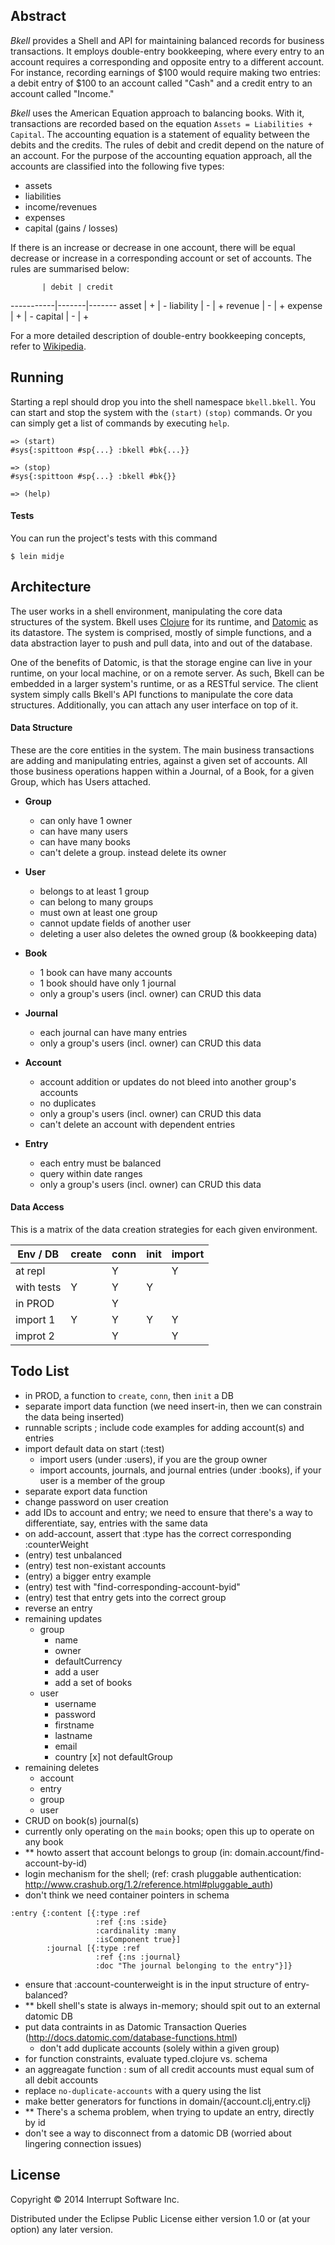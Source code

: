 ## Abstract

_Bkell_ provides a Shell and API for maintaining balanced records for business transactions. It employs double-entry bookkeeping, where every entry to an account requires a corresponding and opposite entry to a different account. For instance, recording earnings of $100 would require making two entries: a debit entry of $100 to an account called "Cash" and a credit entry to an account called "Income."

_Bkell_ uses the American Equation approach to balancing books. With it, transactions are recorded based on the equation `Assets = Liabilities + Capital`. The accounting equation is a statement of equality between the debits and the credits. The rules of debit and credit depend on the nature of an account. For the purpose of the accounting equation approach, all the accounts are classified into the following five types:
- assets
- liabilities 
- income/revenues 
- expenses
- capital (gains / losses)

If there is an increase or decrease in one account, there will be equal decrease or increase in a corresponding account or set of accounts. The rules are summarised below:

           | debit | credit
-----------|-------|-------
asset      |   +   |   -
liability  |   -   |   +
revenue    |   -   |   +
expense    |   +   |   -
capital    |   -   |   +

For a more detailed description of double-entry bookkeeping concepts, refer to [Wikipedia](http://en.wikipedia.org/wiki/Double-entry_bookkeeping_system).

## Running

Starting a repl should drop you into the shell namespace `bkell.bkell`. You can start and stop the system with the `(start)` `(stop)` commands. Or you can simply get a list of commands by executing `help`.
```
=> (start)
#sys{:spittoon #sp{...} :bkell #bk{...}}

=> (stop)
#sys{:spittoon #sp{...} :bkell #bk{}}

=> (help)
```

#### Tests

You can run the project's tests with this command
```
$ lein midje
```

## Architecture 

The user works in a shell environment, manipulating the core data structures of the system. Bkell uses [Clojure](http://clojure.org/) for its runtime, and [Datomic](http://www.datomic.com/) as its datastore. The system is comprised, mostly of simple functions, and a data abstraction layer to push and pull data, into and out of the database. 

One of the benefits of Datomic, is that the storage engine can live in your runtime, on your local machine, or on a remote server. As such, Bkell can be embedded in a larger system's runtime, or as a RESTful service. The client system simply calls Bkell's API functions to manipulate the core data structures. Additionally, you can attach any user interface on top of it. 

#### Data Structure

These are the core entities in the system. The main business transactions are adding and manipulating entries, against a given set of accounts. All those business operations happen within a Journal, of a Book, for a given Group, which has Users attached. 

  - **Group**
    - can only have 1 owner 
    - can have many users
    - can have many books 
    - can't delete a group. instead delete its owner

  - **User**
    - belongs to at least 1 group 
    - can belong to many groups 
    - must own at least one group 
    - cannot update fields of another user
    - deleting a user also deletes the owned group (& bookkeeping data)
    
  - **Book**
    - 1 book can have many accounts 
    - 1 book should have only 1 journal 
    - only a group's users (incl. owner) can CRUD this data

  - **Journal**
    - each journal can have many entries 
    - only a group's users (incl. owner) can CRUD this data
    
  - **Account**
    - account addition or updates do not bleed into another group's accounts
    - no duplicates
    - only a group's users (incl. owner) can CRUD this data
    - can't delete an account with dependent entries

  - **Entry**
    - each entry must be balanced 
    - query within date ranges
    - only a group's users (incl. owner) can CRUD this data

#### Data Access

This is a matrix of the data creation strategies for each given environment.

Env / DB   | create |conn |init |import
-----------|--------|-----|-----|-------
at repl    |        |  Y  |     |  Y
with tests |   Y    |  Y  |  Y  |
in PROD    |        |  Y  |     |
import 1   |   Y    |  Y  |  Y  |  Y
improt 2   |        |  Y  |     |  Y



## Todo List

- in PROD, a function to `create`, `conn`, then `init` a DB
- separate import data function (we need insert-in, then we can constrain the data being inserted)
- runnable scripts ; include code examples for adding account(s) and entries 
- import default data on start (:test)
  - import users (under :users), if you are the group owner
  - import accounts, journals, and journal entries (under :books), if your user is a member of the group
- separate export data function
- change password on user creation
- add IDs to account and entry; we need to ensure that there's a way to differentiate, say, entries with the same data
- on add-account, assert that :type has the correct corresponding :counterWeight
- (entry) test unbalanced
- (entry) test non-existant accounts
- (entry) a bigger entry example
- (entry) test with "find-corresponding-account-byid"
- (entry) test that entry gets into the correct group
- reverse an entry 
- remaining updates
  - group
    - name
    - owner
    - defaultCurrency
    + add a user
    + add a set of books
  - user
    - username
    - password
    - firstname
    - lastname
    - email
    - country
    [x] not defaultGroup
- remaining deletes
  - account 
  - entry 
  - group 
  - user
- CRUD on book(s) journal(s)
- currently only operating on the `main` books; open this up to operate on any book
- ** howto assert that account belongs to group (in: domain.account/find-account-by-id)
- login mechanism for the shell; (ref: crash pluggable authentication: http://www.crashub.org/1.2/reference.html#pluggable_auth)
- don't think we need container pointers in schema
```
:entry {:content [{:type :ref
                   :ref {:ns :side}
                   :cardinality :many
                   :isComponent true}]
        :journal [{:type :ref
                   :ref {:ns :journal}
                   :doc "The journal belonging to the entry"}]}
```
- ensure that :account-counterweight is in the input structure of entry-balanced?
- ** bkell shell's state is always in-memory; should spit out to an external datomic DB
- put data contraints in as Datomic Transaction Queries (http://docs.datomic.com/database-functions.html)
  - don't add duplicate accounts (solely within a given group)
- for function constraints, evaluate typed.clojure vs. schema
- an aggreagate function : sum of all credit accounts must equal sum of all debit accounts
- replace `no-duplicate-accounts` with a query using the list
- make better generators for functions in domain/{account.clj,entry.clj}
- ** There's a schema problem, when trying to update an entry, directly by id 
- don't see a way to disconnect from a datomic DB (worried about lingering connection issues)


## License

Copyright © 2014 Interrupt Software Inc.

Distributed under the Eclipse Public License either version 1.0 or (at
your option) any later version.
